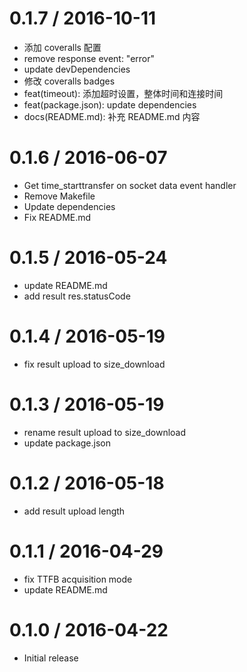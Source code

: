 0.1.7 / 2016-10-11
=================

  * 添加 coveralls 配置
  * remove response event: "error"
  * update devDependencies
  * 修改 coveralls badges
  * feat(timeout): 添加超时设置，整体时间和连接时间
  * feat(package.json): update dependencies
  * docs(README.md): 补充 README.md 内容

0.1.6 / 2016-06-07
=================

  * Get time_starttransfer on socket data event handler
  * Remove Makefile
  * Update dependencies
  * Fix README.md

0.1.5 / 2016-05-24
==================

  * update README.md
  * add result res.statusCode

0.1.4 / 2016-05-19
==================

  * fix result upload to size_download

0.1.3 / 2016-05-19
==================

  * rename result upload to size_download
  * update package.json

0.1.2 / 2016-05-18
==================

  * add result upload length

0.1.1 / 2016-04-29
==================

  * fix TTFB acquisition mode
  * update README.md

0.1.0 / 2016-04-22
==================

  * Initial release

